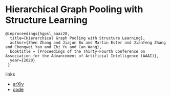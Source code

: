 # Hierarchical Graph Pooling with Structure Learning

```
@inproceedings{hgpsl_aaai20,
  title={Hierarchical Graph Pooling with Structure Learning},
  author={Zhen Zhang and Jiajun Bu and Martin Ester and Jianfeng Zhang and Chengwei Yao and Zhi Yu and Can Wang},
  booktitle = {Proceedings of the Thirty-Fourth Conference on Association for the Advancement of Artificial Intelligence (AAAI)},
  year={2020}
 }
```

links
- [arXiv](https://arxiv.org/abs/1911.05954)
- [code](https://github.com/cszhangzhen/HGP-SL)
